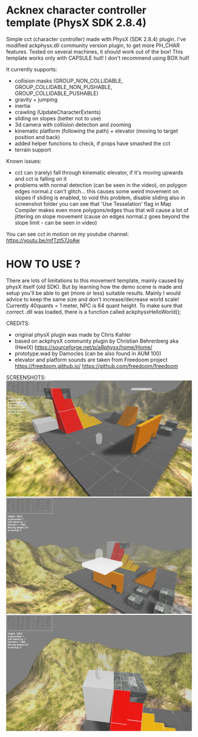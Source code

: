 # Acknex character controller template (PhysX SDK 2.8.4)
 
Simple cct (character controller) made with PhysX (SDK 2.8.4) plugin.
I've modified ackphysx.dll community version plugin, to get more PH_CHAR features.
Tested on several machines, it should work out of the box!
This template works only with CAPSULE hull! I don't recommend using BOX hull!

It currently supports:
- collision masks (GROUP_NON_COLLIDABLE, GROUP_COLLIDABLE_NON_PUSHABLE, GROUP_COLLIDABLE_PUSHABLE)
- gravity + jumping
- inertia
- crawling (UpdateCharacterExtents)
- sliding on slopes (better not to use)
- 3d camera with collision detection and zooming
- kinematic platform (following the path) + elevator (moving to target position and back)
- added helper functions to check, if props have smashed the cct
- terrain support

Known issues:
- cct can (rarely) fall through kinematic elevator, if it's moving upwards and cct is falling on it
- problems with normal detection (can be seen in the video), on polygon edges normal.z can't glitch... 
	this causes some weird movement on slopes if sliding is enabled, to void this problem, disable sliding
	also in screenshot folder you can see that 'Use Tesselation' flag in Map Compiler makes even more polygons/edges
	thus that will cause a lot of jittering on slope movement (cause on edges normal.z goes beyond the slope limit - can be seen in video)

You can see cct in motion on my youtube channel:
https://youtu.be/mfTzt57JoAw

# HOW TO USE ?
There are lots of limitations to this movement template, mainly caused by physX itself (old SDK).
But by learning how the demo scene is made and setup you'll be able to get (more or less) suitable results.
Mainly I would advice to keep the same size and don't increase/decrease world scale!
Currently 40quants = 1 meter, NPC is 64 quant height.
To make sure that correct .dll was loaded, there is a function called ackphysxHelloWorld();

CREDITS:
- original physX plugin was made by Chris Kahler
- based on ackphysX community plugin by Christian Behrenberg aka (HeelX) https://sourceforge.net/p/a8physx/home/Home/
- prototype.wad by Damocles (can be also found in AUM 100)
- elevator and platform sounds are taken from Freedoom project https://freedoom.github.io/ https://github.com/freedoom/freedoom

SCREENSHOTS:
![Alt text](https://github.com/3RUN/Acknex-CCT/blob/master/screenshots/shot_0.jpg?raw=true "Preview 1.")
![Alt text](https://github.com/3RUN/Acknex-CCT/blob/master/screenshots/shot_1.jpg?raw=true "Preview 2.")
![Alt text](https://github.com/3RUN/Acknex-CCT/blob/master/screenshots/shot_2.jpg?raw=true "Preview 3.")